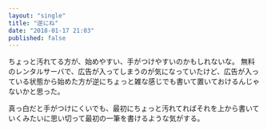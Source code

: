 ```yaml
---
layout: "single"
title: "逆にね"
date: "2018-01-17 21:03"
published: false
---
```


ちょっと汚れてる方が、始めやすい、手がつけやすいのかもしれないな。
無料のレンタルサーバで、広告が入ってしまうのが気になっていたけど、広告が入っている状態から始めた方が逆にちょっと雑な感じでも書いて置いておけるんじゃないかと思った。

真っ白だと手がつけにくいでも、最初にちょっと汚れてればそれを上から書いていくみたいに思い切って最初の一筆を書けるような気がする。

